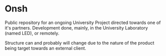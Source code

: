# Onsh

Public repository for an ongoing University Project directed towards one of it's partners. 
Development done, mainly, in the University Laboratory (named LED), or remotely.

Structure can and probably will change due to the nature of the product being target towards an external client.
